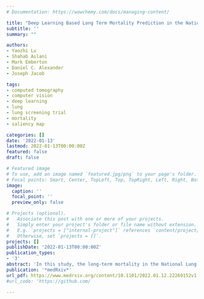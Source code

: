```yaml
---
# Documentation: https://wowchemy.com/docs/managing-content/

title: "Deep Learning Based Long Term Mortality Prediction in the National Lung Screening Trial"
subtitle: ''
summary: ""

authors:
- Yaozhi Lu
- Shahab Aslani
- Mark Emberton
- Daniel C. Alexander
- Joseph Jacob

tags:
- computed tomography
- computer vision
- deep learning
- lung
- lung screening trial
- mortality
- saliency map

categories: []
date: '2022-01-13'
lastmod: 2022-01-13T00:00:00Z
featured: false
draft: false

# Featured image
# To use, add an image named `featured.jpg/png` to your page's folder.
# Focal points: Smart, Center, TopLeft, Top, TopRight, Left, Right, BottomLeft, Bottom, BottomRight.
image:
  caption: ''
  focal_point: ''
  preview_only: false

# Projects (optional).
#   Associate this post with one or more of your projects.
#   Simply enter your project's folder or file name without extension.
#   E.g. `projects = ["internal-project"]` references `content/project/deep-learning/index.md`.
#   Otherwise, set `projects = []`.
projects: []
publishDate: '2022-01-13T00:00:00Z'
publication_types:
- '3'
abstract: 'In this study, the long-term mortality in the National Lung Screening Trial (NLST) was investigated using a deep learning-based method. Binary classification of the non-lung-cancer mortality (i.e. cardiovascular and respiratory mortality) was performed using neural network models centered around a 3D-ResNet. The models were trained on a participant age, gender, and smoking history matched cohort. Utilising both the 3D CT scan and clinical information, the models can achieve an AUC of 0.73 which outperforms humans at cardiovascular mortality prediction. By interpreting the trained models with 3D saliency maps, we examined the features on the CT scans that correspond to the mortality signal. The saliency maps can potentially assist the clinicians’ and radiologists’ to identify regions of concern on the image that may indicate the need to adopt preventative healthcare management strategies to prolong the patients’ life expectancy.'
publication: '*medRxiv*'
url_pdf: https://www.medrxiv.org/content/10.1101/2022.01.12.22269152v1
#url_code: 'https://github.com/

---
```

